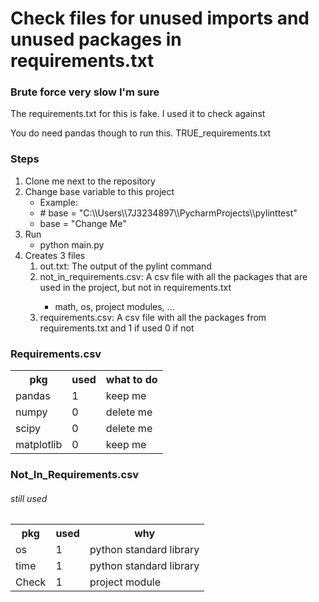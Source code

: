 <h1>Check files for unused imports and unused packages in requirements.txt</h1>
<h3>Brute force very slow I'm sure</h3>
<div>
    <p>The requirements.txt for this is fake. I used it to check against</p>
    <p>You do need pandas though to run this. TRUE_requirements.txt</p>
</div>
<h3>Steps</h3>
<ol>
    <li>Clone me next to the repository</li>
    <li>
        Change base variable to this project
        <ul>
            <li>Example:</li>
            <li># base = "C:\\Users\\7J3234897\\PycharmProjects\\pylinttest"</li>
            <li>base = "Change Me"</li>
        </ul>
    </li>
    <li>
        Run
        <ul>
            <li>python main.py</li>
        </ul>
    </li>
    <li>
    Creates 3 files
        <ol>
            <li>out.txt: The output of the pylint command</li>
            <li>not_in_requirements.csv: A csv file with all the packages that are used in the project, but not in requirements.txt</li>
            <ul>
                <li>math, os, project modules, ...</li>
            </ul>
            <li>requirements.csv: A csv file with all the packages from requirements.txt and 1 if used 0 if not</li>
        </ol>
    </li>
</ol>
<h3>Requirements.csv</h3>
<table>
    <tr>
        <th>pkg</th>
        <th>used</th>
        <th>what to do</th>
    </tr>
    <tr>
        <td>pandas</td>
        <td>1</td>
        <td>keep me</td>
    </tr>
    <tr>
        <td>numpy</td>
        <td>0</td>
        <td>delete me</td>
    </tr>
    <tr>
        <td>scipy</td>
        <td>0</td>
        <td>delete me</td>
    </tr>
    <tr>
        <td>matplotlib</td>
        <td>0</td>
        <td>keep me</td>
    </tr>
</table>

<h3>Not_In_Requirements.csv</h3>
<h6>still used</h6>
<table>
    <tr>
        <th>pkg</th>
        <th>used</th>
        <th>why</th>
    </tr>
    <tr>
        <td>os</td>
        <td>1</td>
        <td>python standard library</td>
    </tr>
    <tr>
        <td>time</td>
        <td>1</td>
        <td>python standard library</td>
    </tr>
    <tr>
        <td>Check</td>
        <td>1</td>
        <td>project module</td>
    </tr>
</table>
